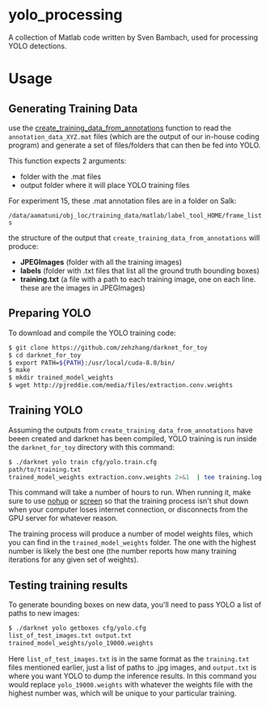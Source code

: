 # yolo_processing

A collection of Matlab code written by Sven Bambach, used for processing YOLO detections.

# Usage

## Generating Training Data

use the [create_training_data_from_annotations](prepare_training_data/create_training_data_from_annotations.m) function to read the ```annotation_data_XYZ.mat``` files (which are the output of our in-house coding program) and generate a set of files/folders that can then be fed into YOLO. 

This function expects 2 arguments: 

- folder with the .mat files
- output folder where it will place YOLO training files

For experiment 15, these .mat annotation files are in a folder on Salk:

 ```/data/aamatuni/obj_loc/training_data/matlab/label_tool_HOME/frame_lists```

the structure of the output that ```create_training_data_from_annotations``` will produce:

- **JPEGImages** (folder with all the training images)
- **labels** (folder with .txt files that list all the ground truth bounding boxes)
- **training.txt** (a file with a path to each training image, one on each line. these are the images in JPEGImages)

## Preparing YOLO

To download and compile the YOLO training code:

```bash
$ git clone https://github.com/zehzhang/darknet_for_toy
$ cd darknet_for_toy
$ export PATH=${PATH}:/usr/local/cuda-8.0/bin/
$ make
$ mkdir trained_model_weights
$ wget http://pjreddie.com/media/files/extraction.conv.weights
```

## Training YOLO

Assuming the outputs from ```create_training_data_from_annotations``` have beeen created and darknet has been compiled, YOLO training is run inside the ```darknet_for_toy``` directory with this command:

```bash
$ ./darknet yolo train cfg/yolo.train.cfg
path/to/training.txt
trained_model_weights extraction.conv.weights 2>&1  | tee training.log
```

This command will take a number of hours to run. When running it, make sure to use [nohup](https://www.computerhope.com/unix/unohup.htm) or [screen](https://linuxize.com/post/how-to-use-linux-screen/) so that the training process isn't shut down when your computer loses internet connection, or disconnects from the GPU server for whatever reason.

The training process will produce a number of model weights files, which you can find in the ```trained_model_weights``` folder. The one with the highest number is likely the best one (the number reports how many training iterations for any given set of weights).

## Testing training results

To generate bounding boxes on new data, you'll need to pass YOLO a list of paths to new images:

```bash
$ ./darknet yolo getboxes cfg/yolo.cfg
list_of_test_images.txt output.txt
trained_model_weights/yolo_19000.weights
```

Here ```list_of_test_images.txt``` is in the same format as the ```training.txt``` files mentioned earlier, just a list of paths to .jpg images, and ```output.txt``` is where you want YOLO to dump the inference results. In this command you would replace ```yolo_19000.weights``` with whatever the weights file with the highest number was, which will be unique to your particular training.